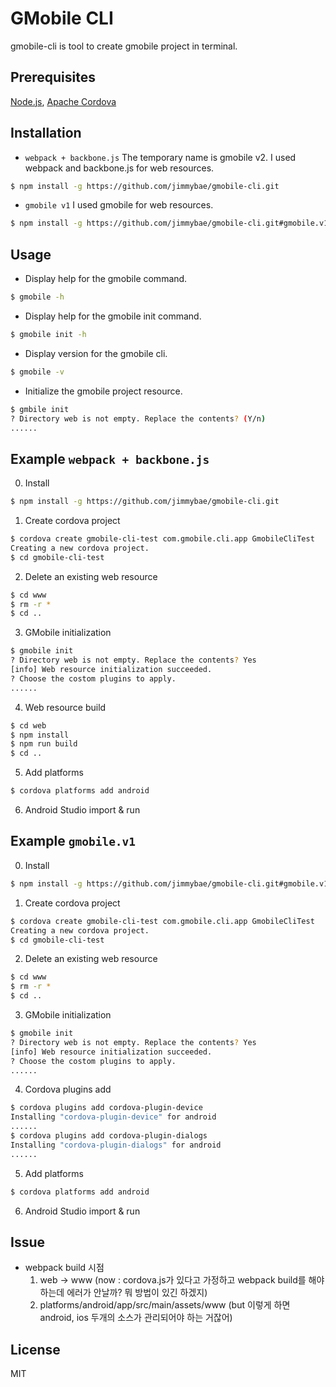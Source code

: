 # GMobile CLI
gmobile-cli is tool to create gmobile project in terminal.

## Prerequisites
[Node.js](https://nodejs.org/ko/), [Apache Cordova](https://cordova.apache.org/)

## Installation
* `webpack + backbone.js` The temporary name is gmobile v2. I used webpack and backbone.js for web resources.
```sh
$ npm install -g https://github.com/jimmybae/gmobile-cli.git
```
* `gmobile v1` I used gmobile for web resources.
```sh
$ npm install -g https://github.com/jimmybae/gmobile-cli.git#gmobile.v1
```

## Usage
* Display help for the gmobile command.
```sh
$ gmobile -h
```
* Display help for the gmobile init command.
```sh
$ gmobile init -h
```
* Display version for the gmobile cli.
```sh
$ gmobile -v
```
* Initialize the gmobile project resource.
```sh
$ gmbile init
? Directory web is not empty. Replace the contents? (Y/n)
......
```

## Example `webpack + backbone.js`
0. Install
```sh
$ npm install -g https://github.com/jimmybae/gmobile-cli.git
```
1. Create cordova project
```sh
$ cordova create gmobile-cli-test com.gmobile.cli.app GmobileCliTest
Creating a new cordova project.
$ cd gmobile-cli-test
```
2. Delete an existing web resource
```sh
$ cd www
$ rm -r *
$ cd ..
```
3. GMobile initialization
```sh
$ gmobile init
? Directory web is not empty. Replace the contents? Yes
[info] Web resource initialization succeeded.
? Choose the costom plugins to apply.
......
```
4. Web resource build
```sh
$ cd web
$ npm install
$ npm run build
$ cd ..
```
5. Add platforms
```sh
$ cordova platforms add android
```
6. Android Studio import & run

## Example `gmobile.v1`
0. Install
```sh
$ npm install -g https://github.com/jimmybae/gmobile-cli.git#gmobile.v1
```
1. Create cordova project
```sh
$ cordova create gmobile-cli-test com.gmobile.cli.app GmobileCliTest
Creating a new cordova project.
$ cd gmobile-cli-test
```
2. Delete an existing web resource
```sh
$ cd www
$ rm -r *
$ cd ..
```
3. GMobile initialization
```sh
$ gmobile init
? Directory web is not empty. Replace the contents? Yes
[info] Web resource initialization succeeded.
? Choose the costom plugins to apply.
......
```
4. Cordova plugins add
```sh
$ cordova plugins add cordova-plugin-device
Installing "cordova-plugin-device" for android
......
$ cordova plugins add cordova-plugin-dialogs
Installing "cordova-plugin-dialogs" for android
......
```
5. Add platforms
```sh
$ cordova platforms add android
```
6. Android Studio import & run

## Issue
* webpack build 시점
  1. web -> www (now : cordova.js가 있다고 가정하고 webpack build를 해야하는데 에러가 안날까? 뭐 방법이 있긴 하겠지)
  2. platforms/android/app/src/main/assets/www (but 이렇게 하면 android, ios 두개의 소스가 관리되어야 하는 거잖어)

## License
MIT
